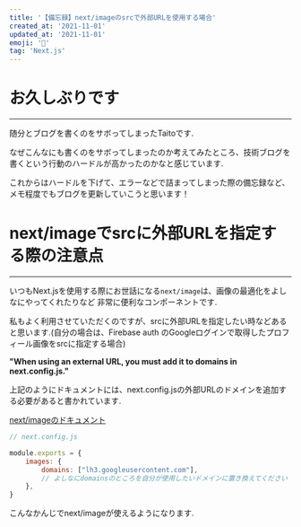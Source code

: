 ```yaml
---
title: '【備忘録】next/imageのsrcで外部URLを使用する場合'
created_at: '2021-11-01'
updated_at: '2021-11-01'
emoji: '📝'
tag: 'Next.js'
---
```



# お久しぶりです
***
随分とブログを書くのをサボってしまったTaitoです.

なぜこんなにも書くのをサボってしまったのか考えてみたところ、技術ブログを書くという行動のハードルが高かったのかなと感じています.

これからはハードルを下げて、エラーなどで詰まってしまった際の備忘録など、メモ程度でもブログを更新していこうと思います！

# next/imageでsrcに外部URLを指定する際の注意点
***
いつもNext.jsを使用する際にお世話になる`next/image`は、画像の最適化をよしなにやってくれたりなど
非常に便利なコンポーネントです.

私もよく利用させていただくのですが、srcに外部URLを指定したい時などあると思います.(自分の場合は、Firebase auth のGoogleログインで取得したプロフィール画像をsrcに指定する場合)

**"When using an external URL, you must add it to domains in next.config.js."**

上記のようにドキュメントには、next.config.jsの外部URLのドメインを追加する必要があると書かれています.

[next/imageのドキュメント](https://nextjs.org/docs/api-reference/next/image#:~:text=When%20using%20an%20external%20URL%2C%20you%20must%20add%20it%20to%20domains%20in%20next.config.js.)

```js
// next.config.js

module.exports = {
    images: {
        domains: ["lh3.googleusercontent.com"],
        // よしなにdomainsのところを自分が使用したいドメインに置き換えてください
    },
}
```

こんなかんじでnext/imageが使えるようになります.